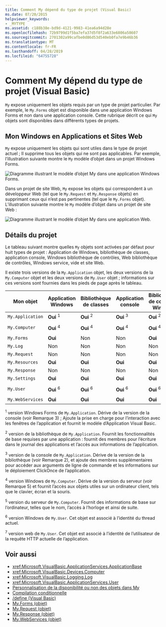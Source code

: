 ```yaml
---
title: Comment My dépend du type de projet (Visual Basic)
ms.date: 07/20/2015
helpviewer_keywords:
- _MYTYPE
ms.assetid: c188b38e-bd9d-4121-9983-41ea6a94d28e
ms.openlocfilehash: 72b9799d1f5ba7efa37d5f8f2a633e6806a58607
ms.sourcegitcommit: 2701302a99cafbe0d86d53d540eb0fa7e9b46b36
ms.translationtype: MT
ms.contentlocale: fr-FR
ms.lasthandoff: 04/28/2019
ms.locfileid: "64755728"
---
```

# <a name="how-my-depends-on-project-type-visual-basic"></a>Comment My dépend du type de projet (Visual Basic)
`My` expose uniquement les objets requis par un type de projet particulier. Par exemple, le `My.Forms` objet est disponible dans une application Windows Forms et non dans une application console. Cette rubrique décrit ce qui `My` objets sont disponibles dans différents types de projets.  
  
## <a name="my-in-windows-applications-and-web-sites"></a>Mon Windows en Applications et Sites Web  
 `My` expose uniquement les objets qui sont utiles dans le type de projet actuel ; Il supprime tous les objets qui ne sont pas applicables. Par exemple, l’illustration suivante montre le `My` modèle d’objet dans un projet Windows Forms.  
  
 ![Diagramme illustrant le modèle d’objet My dans une application Windows Forms.](./media/how-my-depends-on-project-type/my-object-model-windows-forms.png)  
  
 Dans un projet de site Web, `My` expose les objets qui correspondent à un développeur Web (tel que le `My.Request` et `My.Response` objets) en supprimant ceux qui n’est pas pertinentes (tel que le `My.Forms` objet). L’illustration suivante montre le `My` modèle d’objet dans un projet de site Web :  
  
 ![Diagramme illustrant le modèle d’objet My dans une application Web.](./media/how-my-depends-on-project-type/my-object-model-web.png)  
  
## <a name="project-details"></a>Détails du projet  
 Le tableau suivant montre quelles `My` objets sont activées par défaut pour huit types de projet : Application de Windows, bibliothèque de classes, application console, Windows bibliothèque de contrôles, Web bibliothèque de contrôles, Windows service, vide et site Web.  
  
 Il existe trois versions de la `My.Application` objet, les deux versions de la `My.Computer` objet et les deux versions de `My.User` objet ; informations sur ces versions sont fournies dans les pieds de page après le tableau.  
  
|Mon objet|Application Windows|Bibliothèque de classes|Application console|Bibliothèque de contrôles Windows|Bibliothèque de contrôles Web|Service Windows|Empty|Site web|  
|---|---|---|---|---|---|---|---|---|  
|`My.Application`|**Oui** <sup>1</sup>|**Oui** <sup>2</sup>|**Oui** <sup>3</sup>|**Oui** <sup>2</sup>|Non|**Oui** <sup>3</sup>|Non|Non|  
|`My.Computer`|**Oui** <sup>4</sup>|**Oui** <sup>4</sup>|**Oui** <sup>4</sup>|**Oui** <sup>4</sup>|**Oui** <sup>5</sup>|**Oui** <sup>4</sup>|Non|**Oui** <sup>5</sup>|  
|`My.Forms`|**Oui**|Non|Non|**Oui**|Non|Non|Non|Non|  
|`My.Log`|Non|Non|Non|Non|Non|Non|Non|**Oui**|  
|`My.Request`|Non|Non|Non|Non|Non|Non|Non|**Oui**|  
|`My.Resources`|**Oui**|**Oui**|**Oui**|**Oui**|**Oui**|**Oui**|Non|Non|  
|`My.Response`|Non|Non|Non|Non|Non|Non|Non|**Oui**|  
|`My.Settings`|**Oui**|**Oui**|**Oui**|**Oui**|**Oui**|**Oui**|Non|Non|  
|`My.User`|**Oui** <sup>6</sup>|**Oui** <sup>6</sup>|**Oui** <sup>6</sup>|**Oui** <sup>6</sup>|**Oui** <sup>7</sup>|**Oui** <sup>6</sup>|Non|**Oui** <sup>7</sup>|  
|`My.WebServices`|**Oui**|**Oui**|**Oui**|**Oui**|**Oui**|**Oui**|Non|Non|  
  
 <sup>1</sup> version Windows Forms de `My.Application`. Dérive de la version de la console (voir Remarque 3) ; Ajoute la prise en charge pour l’interaction avec les fenêtres de l’application et fournit le modèle d’Application Visual Basic.  
  
 <sup>2</sup> version de la bibliothèque de `My.Application`. Fournit les fonctionnalités de base requises par une application : fournit des membres pour l’écriture dans le journal des applications et l’accès aux informations de l’application.  
  
 <sup>3</sup> version de la console de `My.Application`. Dérive de la version de la bibliothèque (voir Remarque 2), et ajoute des membres supplémentaires pour accéder aux arguments de ligne de commande et les informations sur le déploiement ClickOnce de l’application.  
  
 <sup>4</sup> version Windows de `My.Computer`. Dérive de la version du serveur (voir Remarque 5) et fournit l’accès aux objets utiles sur un ordinateur client, tels que le clavier, écran et la souris.  
  
 <sup>5</sup> version du serveur de `My.Computer`. Fournit des informations de base sur l’ordinateur, telles que le nom, l’accès à l’horloge et ainsi de suite.  
  
 <sup>6</sup> version Windows de `My.User`. Cet objet est associé à l’identité du thread actuel.  
  
 <sup>7</sup> version web de `My.User`. Cet objet est associé à l’identité de l’utilisateur de la requête HTTP actuelle de l’application.  
  
## <a name="see-also"></a>Voir aussi

- <xref:Microsoft.VisualBasic.ApplicationServices.ApplicationBase>
- <xref:Microsoft.VisualBasic.Devices.Computer>
- <xref:Microsoft.VisualBasic.Logging.Log>
- <xref:Microsoft.VisualBasic.ApplicationServices.User>
- [Personnalisation de la disponibilité ou non des objets dans My](../../../visual-basic/developing-apps/customizing-extending-my/customizing-which-objects-are-available-in-my.md)
- [Compilation conditionnelle](../../../visual-basic/programming-guide/program-structure/conditional-compilation.md)
- [/define (Visual Basic)](../../../visual-basic/reference/command-line-compiler/define.md)
- [My.Forms (objet)](../../../visual-basic/language-reference/objects/my-forms-object.md)
- [My.Request (objet)](../../../visual-basic/language-reference/objects/my-request-object.md)
- [My.Response (objet)](../../../visual-basic/language-reference/objects/my-response-object.md)
- [My.WebServices (objet)](../../../visual-basic/language-reference/objects/my-webservices-object.md)
